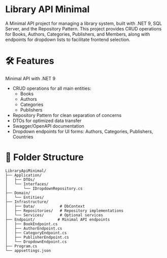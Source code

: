 ﻿# Library API Minimal
A Minimal API project for managing a library system, built with .NET 9, SQL Server, and the Repository Pattern.
This project provides CRUD operations for Books, Authors, Categories, Publishers, and Members, along with endpoints for dropdown lists to facilitate frontend selection.

# 🛠️ Features

Minimal API with .NET 9
- CRUD operations for all main entities:
  - Books
  - Authors
  - Categories
  - Publishers
- Repository Pattern for clean separation of concerns
- DTOs for optimized data transfer
- Swagger/OpenAPI documentation
- Dropdown endpoints for UI forms: Authors, Categories, Publishers, Countries

# 📂 Folder Structure
```
LibraryApiMinimal/
├── Application/
│   ├── DTOs/
│   └── Interfaces/
│       └── IDropdownRepository.cs
├── Domain/
│   └── Entities/
├── Infrastructure/
│   ├── Data/           # DbContext
│   ├── Repositories/   # Repository implementations
│   └── Services/       # Optional services
├── Endpoint/          # Minimal API endpoints
│   ├── BookEndpoint.cs
│   ├── AuthorEndpoint.cs
│   ├── CategoryEndpoint.cs
│   ├── PublisherEndpoint.cs
│   └── DropdownEndpoint.cs
├── Program.cs
└── appsettings.json
```


